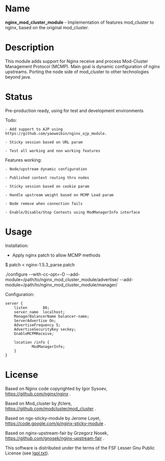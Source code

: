 
Name
====

**nginx_mod_cluster_module** -  Implementation of features mod_cluster to nginx, based on the original mod_cluster. 

Description
===========

This module adds support for Nginx receive and process Mod-Cluster Management Protocol (MCMP). Main goal is dynamic 
configuration of nginx upstreams. Porting the node side of mod_cluster to other technologies beyond java.

Status
======

Pre-production ready, using for test and development environments 

Todo:

	- Add support to AJP using https://github.com/yaoweibin/nginx_ajp_module.

	- Sticky session based on URL param

	- Test all working and non working features

Features working:

	- Node/upstream dynamic configuration

	- Published context routing thru nodes

	- Sticky session based on cookie param

	- Handle upstream weight based on MCMP Load param

	- Node remove when connection fails

	- Enable/Disable/Stop Contexts using ModManagerInfo interface

Usage
=====

Installation:

 - Apply nginx patch to allow MCMP methods

$ patch < nginx-1.5.3_parse.patch

./configure --with-cc-opt=-O  --add-module=/path/to/nginx_mod_cluster_module/advertise/ --add-module=/path/to/nginx_mod_cluster_module/manager/

Configuration:

    server {
        listen       80;
        server_name  localhost;
        ManagerBalancerName balancer-name;
        ServerAdvertise On;
        AdvertiseFrequency 5;
        AdvertiseSecurityKey seckey;
        EnableMCPMReceive;

        location /info {
                ModManagerInfo;
        }
    }


License
=======

Based on Nginx code copyrighted by Igor Sysoev, https://github.com/nginx/nginx .

Based on Mod_cluster by jfclere, https://github.com/modcluster/mod_cluster .

Based on ngx-sticky-module by Jerome Loyet, https://code.google.com/p/nginx-sticky-module .

Based on nginx-upstream-fair by Grzegorz Nosek, https://github.com/gnosek/nginx-upstream-fair . 

This software is distributed under the terms of the FSF Lesser Gnu Public License (see [lgpl.txt](lgpl.txt)).

